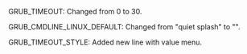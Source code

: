 GRUB_TIMEOUT: Changed from 0 to 30.

GRUB_CMDLINE_LINUX_DEFAULT: Changed from "quiet splash" to "".

GRUB_TIMEOUT_STYLE: Added new line with value menu.